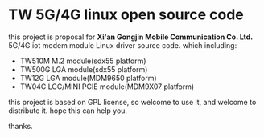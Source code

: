 # TW 5G/4G linux open source code

this project is proposal for **Xi'an Gongjin Mobile Communication Co. Ltd.** 5G/4G iot modem module Linux driver source code. which including:
+ TW510M M.2 module(sdx55 platform)
+ TW500G LGA module(sdx55 platform)
+ TW12G LGA module(MDM9650 platform)
+ TW04C  LCC/MINI PCIE module(MDM9X07 platform)

this project is based on GPL license, so welcome to use it, and welcome to distribute it. hope this can help you. 

thanks. 
